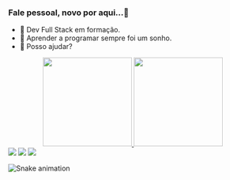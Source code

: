 ### Fale pessoal, novo por aqui...👋

- 🔭 Dev Full Stack em formação.
- 🌱 Aprender a programar sempre foi um sonho. 
- 💬 Posso ajudar?

<div align="center">
  <a href="https://github.com/eujeancarloss">
  <img height="180em" src="https://github-readme-stats.vercel.app/api?username=eujeancarloss&show_icons=true&theme=dark&include_all_commits=true&count_private=true"/>
  <img height="180em" src="https://github-readme-stats.vercel.app/api/top-langs/?username=eujeancarloss&layout=compact&langs_count=7&theme=dark"/>
</div>
  
 <div> 
  <a href="https://instagram.com/_eujeancarloss" target="_blank"><img src="https://img.shields.io/badge/-Instagram-%23E4405F?style=for-the-badge&logo=instagram&logoColor=white" target="_blank"></a> 
  <a href = "mailto:jean_carloss11@hotmail.com"><img src="https://img.shields.io/badge/Microsoft_Outlook-0078D4?style=for-the-badge&logo=microsoft-outlook&logoColor=white=white" target="_blank"></a>
  <a href="https://www.linkedin.com/in/jean-carlos-73214422b/?lipi=urn%3Ali%3Apage%3Ad_flagship3_feed%3BVaOVdq7aRWyPXfNZAPV%2B7g%3D%3D" target="_blank"><img src="https://img.shields.io/badge/-LinkedIn-%230077B5?style=for-the-badge&logo=linkedin&logoColor=white" target="_blank"></a> 
 
  ![Snake animation](https://github.com/eujeancarloss/eujeancarloss/blob/output/github-contribution-grid-snake.svg)
 
</div> 

